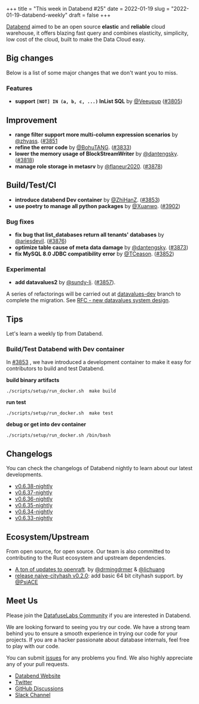 +++
title = "This week in Databend #25"
date = 2022-01-19
slug = "2022-01-19-databend-weekly"
draft = false
+++

[Databend](https://github.com/datafuselabs/databend) aimed to be an open source **elastic** and **reliable** cloud warehouse, it offers blazing fast query and combines elasticity, simplicity, low cost of the cloud, built to make the Data Cloud easy.

## Big changes

Below is a list of some major changes that we don't want you to miss.

### Features

- **support `[NOT] IN (a, b, c, ...)` InList SQL** by [@Veeupup](https://github.com/Veeupup) ([#3805](https://github.com/datafuselabs/databend/pull/3805))

## Improvement

- **range filter support more multi-column expression scenarios** by [@zhyass](https://github.com/zhyass). ([#3851](https://github.com/datafuselabs/databend/pull/3851)
- **refine the error code** by [@BohuTANG](https://github.com/BohuTANG). ([#3833](https://github.com/datafuselabs/databend/pull/3833))
- **lower the memory usage of BlockStreamWriter** by [@dantengsky](https://github.com/dantengsky). ([#3818](https://github.com/datafuselabs/databend/pull/3818))
- **manage role storage in metasrv** by [@flaneur2020](https://github.com/flaneur2020). ([#3878](https://github.com/datafuselabs/databend/pull/3878))

## Build/Test/CI

- **introduce databend Dev container** by [@ZhiHanZ](https://github.com/ZhiHanZ). ([#3853](https://github.com/datafuselabs/datafuse/pull/3853))
- **use poetry to manage all python packages** by [@Xuanwo](https://github.com/Xuanwo). ([#3902](https://github.com/datafuselabs/datafuse/pull/3902))

### Bug fixes

- **fix bug that list_databases return all tenants' databases** by [@ariesdevil](https://github.com/ariesdevil/). ([#3876](https://github.com/datafuselabs/databend/pull/3876))
- **optimize table cause of meta data damage** by [@dantengsky](https://github.com/dantengsky). ([#3873](https://github.com/datafuselabs/databend/pull/3873))
- **fix MySQL 8.0 JDBC compatibility error** by [@TCeason](https://github.com/TCeason). ([#3852](https://github.com/datafuselabs/databend/pull/3852))

### Experimental

- **add datavalues2** by [@sundy-li](https://github.com/sundy-li). ([#3857](https://github.com/datafuselabs/databend/pull/3857)).

A series of refactorings will be carried out at [datavalues-dev](https://github.com/datafuselabs/databend/tree/datavalues-dev) branch to complete the migration. See [RFC - new datavalues system design](https://databend.rs/dev/rfcs/query/new-datavalues-system).

## Tips

Let's learn a weekly tip from Databend.

### Build/Test Databend with Dev container

In [#3853](https://github.com/datafuselabs/datafuse/pull/3853) , we have introduced a development container to make it easy for contributors to build and test Databend.

**build binary artifacts**

```shell
./scripts/setup/run_docker.sh  make build
```

**run test**

```shell
./scripts/setup/run_docker.sh  make test
```

**debug or get into dev container**

```shell
./scripts/setup/run_docker.sh /bin/bash
```

## Changelogs

You can check the changelogs of Databend nightly to learn about our latest developments.

- [v0.6.38-nightly](https://github.com/datafuselabs/databend/releases/tag/v0.6.38-nightly)
- [v0.6.37-nightly](https://github.com/datafuselabs/databend/releases/tag/v0.6.37-nightly)
- [v0.6.36-nightly](https://github.com/datafuselabs/databend/releases/tag/v0.6.36-nightly)
- [v0.6.35-nightly](https://github.com/datafuselabs/databend/releases/tag/v0.6.35-nightly)
- [v0.6.34-nightly](https://github.com/datafuselabs/databend/releases/tag/v0.6.34-nightly)
- [v0.6.33-nightly](https://github.com/datafuselabs/databend/releases/tag/v0.6.33-nightly)

## Ecosystem/Upstream

From open source, for open source. Our team is also committed to contributing to the Rust ecosystem and upstream dependencies.

- [A ton of updates to openraft](https://github.com/datafuselabs/openraft/pulse#merged-pull-requests). by [@drmingdrmer](https://github.com/drmingdrmer) & [@lichuang](https://github.com/lichuang)
- [release naive-cityhash v0.2.0](https://crates.io/crates/naive-cityhash/0.2.0): add basic 64 bit cityhash support. by [@PsiACE](https://github.com/PsiACE/)

## Meet Us

Please join the [DatafuseLabs Community](https://github.com/datafuselabs/) if you are interested in Databend.

We are looking forward to seeing you try our code. We have a strong team behind you to ensure a smooth experience in trying our code for your projects.
If you are a hacker passionate about database internals, feel free to play with our code.

You can submit [issues](https://github.com/datafuselabs/databend/issues) for any problems you find. We also highly appreciate any of your pull requests.

- [Databend Website](https://databend.rs)
- [Twitter](https://twitter.com/Datafuse_Labs)
- [GitHub Discussions](https://github.com/datafuselabs/databend/discussions)
- [Slack Channel](https://link.databend.rs/join-slack)
